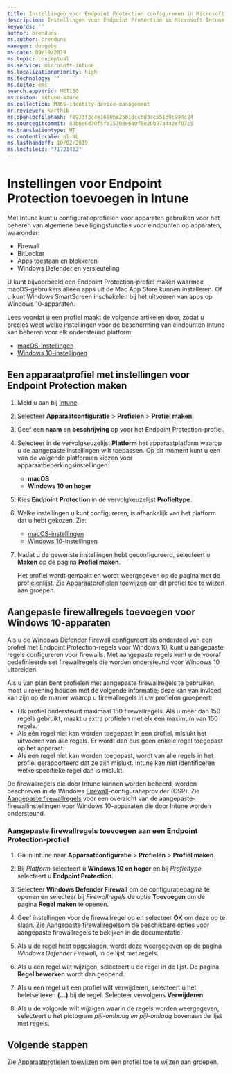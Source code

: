 ```yaml
---
title: Instellingen voor Endpoint Protection configureren in Microsoft Intune - Azure | Microsoft Docs
description: Instellingen voor Endpoint Protection in Microsoft Intune maken wanneer u een profiel voor een macOS- of Windows 10-apparaat maakt.
keywords: ''
author: brenduns
ms.author: brenduns
manager: dougeby
ms.date: 09/19/2019
ms.topic: conceptual
ms.service: microsoft-intune
ms.localizationpriority: high
ms.technology: ''
ms.suite: ems
search.appverid: MET150
ms.custom: intune-azure
ms.collection: M365-identity-device-management
mr.reviewer: karthib
ms.openlocfilehash: f8923f3c4e1610be2501dccbd3ac551b9c994c24
ms.sourcegitcommit: 88b6e6d70f5fa15708e640f6e20b97a442ef07c5
ms.translationtype: HT
ms.contentlocale: nl-NL
ms.lasthandoff: 10/02/2019
ms.locfileid: "71721432"
---
```

# <a name="add-endpoint-protection-settings-in-intune"></a>Instellingen voor Endpoint Protection toevoegen in Intune  

Met Intune kunt u configuratieprofielen voor apparaten gebruiken voor het beheren van algemene beveiligingsfuncties voor eindpunten op apparaten, waaronder:  
- Firewall   
- BitLocker  
- Apps toestaan en blokkeren  
- Windows Defender en versleuteling  

U kunt bijvoorbeeld een Endpoint Protection-profiel maken waarmee macOS-gebruikers alleen apps uit de Mac App Store kunnen installeren. Of u kunt Windows SmartScreen inschakelen bij het uitvoeren van apps op Windows 10-apparaten.  

Lees voordat u een profiel maakt de volgende artikelen door, zodat u precies weet welke instellingen voor de bescherming van eindpunten Intune kan beheren voor elk ondersteund platform:  
   - [macOS-instellingen](endpoint-protection-macos.md)  
   - [Windows 10-instellingen](endpoint-protection-windows-10.md)  

## <a name="create-a-device-profile-containing-endpoint-protection-settings"></a>Een apparaatprofiel met instellingen voor Endpoint Protection maken  

1. Meld u aan bij [Intune](https://go.microsoft.com/fwlink/?linkid=2090973).  
3. Selecteer **Apparaatconfiguratie** > **Profielen** > **Profiel maken**.  
4. Geef een **naam** en **beschrijving** op voor het Endpoint Protection-profiel.  
5. Selecteer in de vervolgkeuzelijst **Platform** het apparaatplatform waarop u de aangepaste instellingen wilt toepassen. Op dit moment kunt u een van de volgende platformen kiezen voor apparaatbeperkingsinstellingen:  
   - **macOS**  
   - **Windows 10 en hoger**  
6. Kies **Endpoint Protection** in de vervolgkeuzelijst **Profieltype**.  
7. Welke instellingen u kunt configureren, is afhankelijk van het platform dat u hebt gekozen. Zie:  
   - [macOS-instellingen](endpoint-protection-macos.md)  
   - [Windows 10-instellingen](endpoint-protection-windows-10.md)  

8. Nadat u de gewenste instellingen hebt geconfigureerd, selecteert u **Maken** op de pagina **Profiel maken**.  

   Het profiel wordt gemaakt en wordt weergegeven op de pagina met de profielenlijst. Zie [Apparaatprofielen toewijzen](../configuration/device-profile-assign.md) om dit profiel toe te wijzen aan groepen.  

## <a name="add-custom-firewall-rules-for-windows-10-devices"></a>Aangepaste firewallregels toevoegen voor Windows 10-apparaten  

Als u de Windows Defender Firewall configureert als onderdeel van een profiel met Endpoint Protection-regels voor Windows 10, kunt u aangepaste regels configureren voor firewalls. Met aangepaste regels kunt u de vooraf gedefinieerde set firewallregels die worden ondersteund voor Windows 10 uitbreiden.  

Als u van plan bent profielen met aangepaste firewallregels te gebruiken, moet u rekening houden met de volgende informatie; deze kan van invloed kan zijn op de manier waarop u firewallregels in uw profielen groepeert:  
- Elk profiel ondersteunt maximaal 150 firewallregels. Als u meer dan 150 regels gebruikt, maakt u extra profielen met elk een maximum van 150 regels.  
- Als één regel niet kan worden toegepast in een profiel, mislukt het uitvoeren van álle regels. Er wordt dan dus geen enkele regel toegepast op het apparaat.  
- Als een regel niet kan worden toegepast, wordt van alle regels in het profiel gerapporteerd dat ze zijn mislukt. Intune kan niet identificeren welke specifieke regel dan is mislukt.  

De firewallregels die door Intune kunnen worden beheerd, worden beschreven in de Windows [Firewall]( https://docs.microsoft.com/windows/client-management/mdm/firewall-csp)-configuratieprovider (CSP). Zie [Aangepaste firewallregels](endpoint-protection-windows-10.md#firewall-rules) voor een overzicht van de aangepaste-firewallinstellingen voor Windows 10-apparaten die door Intune worden ondersteund.  

### <a name="to-add-custom-firewall-rules-to-an-endpoint-protection-profile"></a>Aangepaste firewallregels toevoegen aan een Endpoint Protection-profiel  

1. Ga in Intune naar **Apparaatconfiguratie** > **Profielen** > **Profiel maken**.  

2. Bij *Platform* selecteert u **Windows 10 en hoger** en bij *Profieltype* selecteert u **Endpoint Protection**.  

3. Selecteer **Windows Defender Firewall** om de configuratiepagina te openen en selecteer bij *Firewallregels* de optie **Toevoegen** om de pagina **Regel maken** te openen.  

4. Geef instellingen voor de firewallregel op en selecteer **OK** om deze op te slaan. Zie [Aangepaste firewallregels](endpoint-protection-windows-10.md#firewall-rules)om de beschikbare opties voor aangepaste firewallregels te bekijken in de documentatie.  

5. Als u de regel hebt opgeslagen, wordt deze weergegeven op de pagina *Windows Defender Firewall*, in de lijst met regels.  

6. Als u een regel wilt wijzigen, selecteert u de regel in de lijst. De pagina **Regel bewerken** wordt dan geopend.  

7. Als u een regel uit een profiel wilt verwijderen, selecteert u het beletselteken **(...)** bij de regel. Selecteer vervolgens **Verwijderen**.  

8. Als u de volgorde wilt wijzigen waarin de regels worden weergegeven, selecteert u het pictogram *pijl-omhoog en pijl-omlaag* bovenaan de lijst met regels.  


## <a name="next-steps"></a>Volgende stappen  

Zie [Apparaatprofielen toewijzen](../configuration/device-profile-assign.md) om een profiel toe te wijzen aan groepen.  
